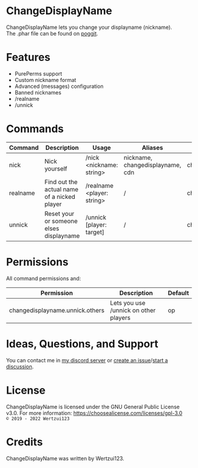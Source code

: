 # ChangeDisplayName
ChangeDisplayName lets you change your displayname (nickname).
<br>The .phar file can be found on <a href="https://poggit.pmmp.io/p/ChangeDisplayName">poggit</a>.

# Features
- PurePerms support
- Custom nickname format
- Advanced (messages) configuration
- Banned nicknames
- /realname
- /unnick

# Commands
| Command  | Description                                 | Usage                      | Aliases                          | Permission                         |
|----------|---------------------------------------------|----------------------------|----------------------------------|------------------------------------|
| nick     | Nick yourself                               | /nick <nickname: string>   | nickname, changedisplayname, cdn | changedisplayname.command.nick     |
| realname | Find out the actual name of a nicked player | /realname <player: string> | /                                | changedisplayname.command.realname |
| unnick   | Reset your or someone elses displayname     | /unnick  [player: target]  | /                                | changedisplayname.command.unnick   |

# Permissions
All command permissions and:

| Permission                      | Description                           | Default |
|---------------------------------|---------------------------------------|---------|
| changedisplayname.unnick.others | Lets you use /unnick on other players | op      |
  
# Ideas, Questions, and Support
You can contact me in <a href="https://discord.gg/eGhZGtF">my discord server</a> or <a href="https://github.com/Wertzui123/ChangeDisplayName/issues/new">create an issue</a>/<a href="https://github.com/Wertzui123/ChangeDisplayName/discussions/new">start a discussion</a>.

# License
ChangeDisplayName is licensed under the GNU General Public License v3.0. For more information: https://choosealicense.com/licenses/gpl-3.0
<br><code>© 2019 - 2022 Wertzui123</code>

# Credits
ChangeDisplayName was written by Wertzui123.